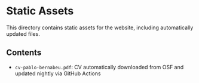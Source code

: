 # Static Assets

This directory contains static assets for the website, including automatically updated files.

## Contents

- `cv-pablo-bernabeu.pdf`: CV automatically downloaded from OSF and updated nightly via GitHub Actions